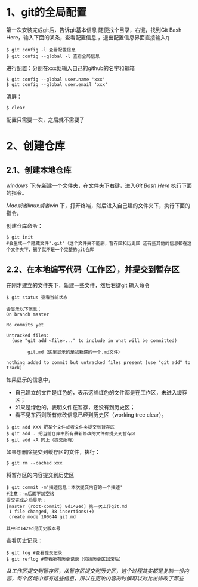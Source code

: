 # 1、git的全局配置
第一次安装完成git后，告诉git基本信息
随便找个目录，右键，找到Git Bash Here，输入下面的某条，查看配置信息
，退出配置信息界面直接输入q

```
$ git config -l 查看配置信息
$ git config --global -l 查看全局信息

```
进行配置：分别在xxx处输入自己的github的名字和邮箱

```
$ git config --global user.name 'xxx'
$ git config --global user.email 'xxx'
```
清屏：
```
$ clear
```
配置只需要一次，之后就不需要了
# 2、创建仓库
## 2.1、创建本地仓库
*windows* 下:先新建一个文件夹，在文件夹下右键，进入*Git Bash Here* 执行下面的指令。

*Mac或者linux或者win* 下，打开终端，然后进入自己建的文件夹下，执行下面的指令。

创建仓库命令：
```
$ git init
#会生成一个隐藏文件".git"（这个文件夹不能删，暂存区和历史区 还有些其他的信息都在这个文件夹下，删了就不是一个完整的git仓库
```
##  2.2、在本地编写代码（工作区），并提交到暂存区
在刚才建立的文件夹下，新建一些文件，然后右键git
输入命令
```
$ git status 查看当前状态

会显示以下信息：
On branch master

No commits yet

Untracked files:
  (use "git add <file>..." to include in what will be committed)

        git.md（这里显示的是我新建的一个.md文件）

nothing added to commit but untracked files present (use "git add" to track)

```
如果显示的信息中，
- 自己建立的文件是红色的，表示这些红色的文件都是在工作区，未进入缓存区；
- 如果是绿色的，表明文件在暂存，还没有到历史区；
- 看不见东西则所有修改信息已经到历史区（working tree clear）。
```
$ git add XXX 把某个文件或者文件夹提交到暂存区
$ git add . 把当前仓库中所有最新修改的文件都提交到暂存区
$ git add -A 同上（提交所有）
```
如果想删除提交到缓存区的文件，执行：
```
$ git rm --cached xxx
```

将暂存区的内容提交到历史区
```
$ git commit -m'描述信息：本次提交内容的一个描述'
#注意：-m后面不加空格
提交完成之后显示：
[master (root-commit) 8d142ed] 第一次上传git.md
 1 file changed, 38 insertions(+)
 create mode 100644 git.md
 
其中8d142ed是历史版本号
```
查看历史记录：
```
$ git log #查看提交记录
$ git reflog #查看所有历史记录（包括历史区回滚后）
```
*从工作区提交到暂存区，从暂存区提交到历史区，这个过程其实都是复制一份内容，每个区域中都有这些信息，所以在更改内容的时候可以对比出修改了那些*